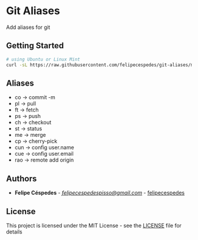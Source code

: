 # Git Aliases

Add aliases for git

## Getting Started

```bash
# using Ubuntu or Linux Mint
curl -sL https://raw.githubusercontent.com/felipecespedes/git-aliases/master/git-aliases | sudo -E bash -
```

## Aliases

- co -> commit -m
- pl -> pull
- ft -> fetch
- ps -> push
- ch -> checkout
- st -> status
- me -> merge
- cp -> cherry-pick
- cun -> config user.name
- cue -> config user.email
- rao -> remote add origin

## Authors

* **Felipe Céspedes** - *felipecespedespisso@gmail.com* - [felipecespedes](https://github.com/felipecespedes)

## License

This project is licensed under the MIT License - see the [LICENSE](LICENSE) file for details
